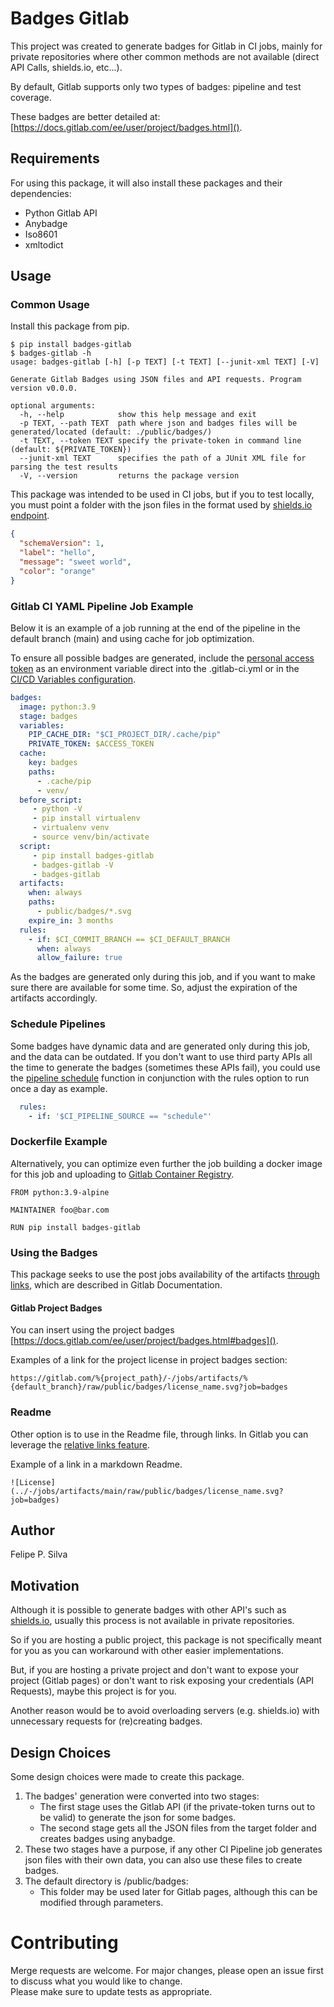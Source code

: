 # Badges Gitlab

This project was created to generate badges for Gitlab in CI jobs, mainly for private repositories where
other common methods are not available (direct API Calls, shields.io, etc...).

By default, Gitlab supports only two types of badges: pipeline and test coverage.

These badges are better detailed at: [https://docs.gitlab.com/ee/user/project/badges.html]().
    
## Requirements

For using this package, it will also install these packages and their dependencies:
- Python Gitlab API
- Anybadge
- Iso8601
- xmltodict

## Usage 

### Common Usage

Install this package from pip.

```code
$ pip install badges-gitlab
$ badges-gitlab -h 
usage: badges-gitlab [-h] [-p TEXT] [-t TEXT] [--junit-xml TEXT] [-V]

Generate Gitlab Badges using JSON files and API requests. Program version v0.0.0.

optional arguments:
  -h, --help            show this help message and exit
  -p TEXT, --path TEXT  path where json and badges files will be generated/located (default: ./public/badges/)
  -t TEXT, --token TEXT specify the private-token in command line (default: ${PRIVATE_TOKEN})
  --junit-xml TEXT      specifies the path of a JUnit XML file for parsing the test results
  -V, --version         returns the package version

```
This package was intended to be used in CI jobs, but if you to test locally, you must point a 
folder with the json files in the format used by [shields.io endpoint](https://shields.io/endpoint).
```json
{
  "schemaVersion": 1,
  "label": "hello",
  "message": "sweet world",
  "color": "orange"
}
```

### Gitlab CI YAML Pipeline Job Example

Below it is an example of a job running at the end of the pipeline in the default branch (main) 
and using cache for job optimization.

To ensure all possible badges are generated, include the [personal access token](https://docs.gitlab.com/ee/user/profile/personal_access_tokens.html) 
as an environment variable direct into the .gitlab-ci.yml or 
in the [CI/CD Variables configuration](https://docs.gitlab.com/ee/ci/variables/).

```yaml
badges:
  image: python:3.9
  stage: badges
  variables:
    PIP_CACHE_DIR: "$CI_PROJECT_DIR/.cache/pip"
    PRIVATE_TOKEN: $ACCESS_TOKEN
  cache:
    key: badges
    paths:
      - .cache/pip
      - venv/
  before_script:
     - python -V        
     - pip install virtualenv
     - virtualenv venv
     - source venv/bin/activate
  script:
     - pip install badges-gitlab
     - badges-gitlab -V
     - badges-gitlab
  artifacts:
    when: always
    paths:
      - public/badges/*.svg
    expire_in: 3 months
  rules:
    - if: $CI_COMMIT_BRANCH == $CI_DEFAULT_BRANCH
      when: always
      allow_failure: true
 ```

As the badges are generated only during this job, and if you want to make sure there are available for some 
time. So, adjust the expiration of the artifacts accordingly.

### Schedule Pipelines

Some badges have dynamic data and are generated only during this job, and the data can be outdated.
If you don't want to use third party APIs all the time to generate the badges (sometimes these APIs fail), you could use the 
[pipeline schedule](https://docs.gitlab.com/ee/ci/pipelines/schedules.html) 
function in conjunction with the rules option to run once a day as example.

```yaml
  rules:
    - if: '$CI_PIPELINE_SOURCE == "schedule"'
```

### Dockerfile Example

Alternatively, you can optimize even further the job building a docker image for this job and uploading
to [Gitlab Container Registry](https://docs.gitlab.com/ee/user/packages/container_registry).

```
FROM python:3.9-alpine

MAINTAINER foo@bar.com

RUN pip install badges-gitlab
```

### Using the Badges

This package seeks to use the post jobs availability of the artifacts 
[through links](https://docs.gitlab.com/ee/ci/pipelines/job_artifacts.html#access-the-latest-job-artifacts-by-url), 
which are described in Gitlab  Documentation.

#### Gitlab Project Badges

You can insert using the project badges [https://docs.gitlab.com/ee/user/project/badges.html#badges]().

Examples of a link for the project license in project badges section:

```
https://gitlab.com/%{project_path}/-/jobs/artifacts/%{default_branch}/raw/public/badges/license_name.svg?job=badges
```

### Readme

Other option is to use in the Readme file, through links. In Gitlab you can leverage the [relative links
feature](https://docs.gitlab.com/ee/user/markdown.html#links).

Example of a link in a markdown Readme.

```
![License](../-/jobs/artifacts/main/raw/public/badges/license_name.svg?job=badges)
```


## Author

Felipe P. Silva

## Motivation

Although it is possible to generate badges with other API's such as [shields.io](http://shields.io), 
usually this process is not available in private repositories.

So if you are hosting a public project, this package is not specifically meant 
for you as you can workaround with other easier implementations.

But, if you are hosting a private project and don't want to expose your project (Gitlab pages) 
or don't want to risk exposing your credentials (API Requests), maybe this project is for you.

Another reason would be to avoid overloading servers (e.g. shields.io) with unnecessary 
requests for (re)creating badges.

## Design Choices

Some design choices were made to create this package.
1. The badges' generation were converted into two stages:
    - The first stage uses the Gitlab API (if the private-token turns out to be valid) to generate the json for some badges.
    - The second stage gets all the JSON files from the target folder and creates badges using anybadge.
2. These two stages have a purpose, if any other CI Pipeline job generates json files with their own data, you can also use these files to create badges.
3. The default directory is /public/badges:
    - This folder may be used later for Gitlab pages, although this can be modified through parameters.

# Contributing
Merge requests are welcome. For major changes, please open an issue first to discuss what you would like to change.\
Please make sure to update tests as appropriate.
